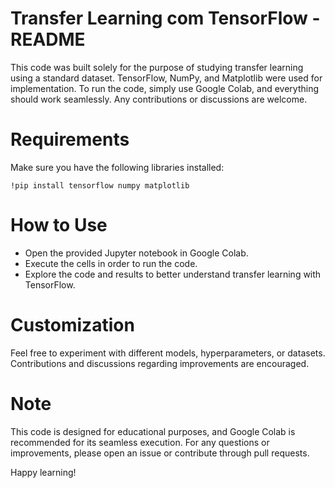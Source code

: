 # Transfer Learning com TensorFlow - README

This code was built solely for the purpose of studying transfer learning using a standard dataset. TensorFlow, NumPy, and Matplotlib were used for implementation. To run the code, simply use Google Colab, and everything should work seamlessly. Any contributions or discussions are welcome.

# Requirements
Make sure you have the following libraries installed:
```
!pip install tensorflow numpy matplotlib
```

# How to Use
- Open the provided Jupyter notebook in Google Colab.
- Execute the cells in order to run the code.
- Explore the code and results to better understand transfer learning with TensorFlow.

# Customization
Feel free to experiment with different models, hyperparameters, or datasets. Contributions and discussions regarding improvements are encouraged.

# Note
This code is designed for educational purposes, and Google Colab is recommended for its seamless execution. For any questions or improvements, please open an issue or contribute through pull requests.

Happy learning!
